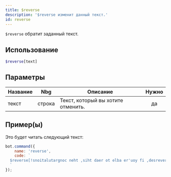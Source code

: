 ```yaml
---
title: $reverse
description: '$reverse изменит данный текст.'
id: reverse
---
```


`$reverse` обратит заданный текст.

## Использование

```php
$reverse[text]
```

## Параметры

| Название | Nbg    | Описание                           | Нужно |
| -------- | ------ | ---------------------------------- |:-----:|
| текст    | строка | Текст, который вы хотите отменить. |  да   |

## Пример(ы)

Это будет читать следующий текст:

```javascript
bot.command({
    name: 'reverse',
    code: `
  $reverse[!snoitalutargnoc neht ,siht daer ot elba er'uoy fi ,desrever si txet sihT]
  `
});
```